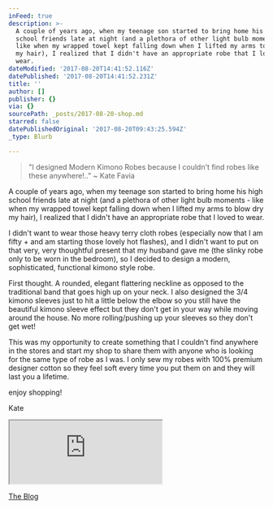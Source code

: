 ```yaml
---
inFeed: true
description: >-
  A couple of years ago, when my teenage son started to bring home his high
  school friends late at night (and a plethora of other light bulb moments -
  like when my wrapped towel kept falling down when I lifted my arms to blow dry
  my hair), I realized that I didn't have an appropriate robe that I loved to
  wear.
dateModified: '2017-08-20T14:41:52.116Z'
datePublished: '2017-08-20T14:41:52.231Z'
title: ''
author: []
publisher: {}
via: {}
sourcePath: _posts/2017-08-20-shop.md
starred: false
datePublishedOriginal: '2017-08-20T09:43:25.594Z'
_type: Blurb

---
```

> "I designed Modern Kimono Robes because I couldn't find robes like these anywhere!.." ~ Kate Favia

A couple of years ago, when my teenage son started to bring home his high school friends late at night (and a plethora of other light bulb moments - like when my wrapped towel kept falling down when I lifted my arms to blow dry my hair), I realized that I didn't have an appropriate robe that I loved to wear.

I didn't want to wear those heavy terry cloth robes (especially now that I am fifty + and am starting those lovely hot flashes), and I didn't want to put on that very, very thoughtful present that my husband gave me (the slinky robe only to be worn in the bedroom), so I decided to design a modern, sophisticated, functional kimono style robe.

First thought. A rounded, elegant flattering neckline as opposed to the traditional band that goes high up on your neck. I also designed the 3/4 kimono sleeves just to hit a little below the elbow so you still have the beautiful kimono sleeve effect but they don't get in your way while moving around the house. No more rolling/pushing up your sleeves so they don't get wet!

This was my opportunity to create something that I couldn't find anywhere in the stores and start my shop to share them with anyone who is looking for the same type of robe as I was. I only sew my robes with 100% premium designer cotton so they feel soft every time you put them on and they will last you a lifetime.

enjoy shopping!

Kate

<iframe src="https://the-grid.github.io/ed-userhtml/?g=eJwVyTEOwyAMQNGroCyeCnTIkpTexYADqBAQWKK9fZPxv_9KJYjBv0xmOXJF3kSmg3fR0Pt0hkdPIV646vbdF2Fr99QNaBCR7mPgqa8Y3RmIzG1sSs05pbUJrXS1qFFdwlzUB5lkOwO8_-8QJx4" height="125" style=""></iframe>

[The Blog][0]

[0]: https://thegrid.ai/blogmkr